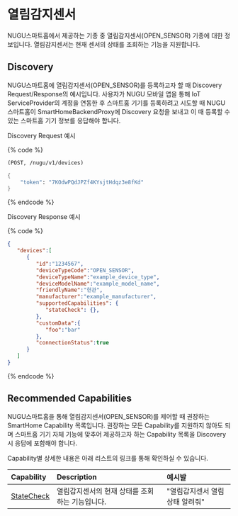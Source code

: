 # 열림감지센서

NUGU스마트홈에서 제공하는 기종 중 열림감지센서(OPEN_SENSOR) 기종에 대한 정보입니다. 열림감지센서는 현재 센서의 상태를 조회하는 기능을 지원합니다.

## Discovery

NUGU스마트홈에 열림감지센서(OPEN_SENSOR)를 등록하고자 할 때 Discovery Request/Response의 예시입니다. 사용자가 NUGU 모바일 앱을 통해 IoT ServiceProvider의 계정을 연동한 후 스마트홈 기기를 등록하려고 시도할 때 NUGU스마트홈이 SmartHomeBackendProxy에 Discovery 요청을 보내고 이 때 등록할 수 있는 스마트홈 기기 정보를 응답해야 합니다.

Discovery Request 예시

{% code %}
```scheme
(POST, /nugu/v1/devices)

{
    "token": "7KOdwPQdJPZf4KYsjtHdqz3e8fKd"
}
```
{% endcode %}

Discovery Response 예시

{% code %}
```json
{
   "devices":[
      {
         "id":"1234567",
         "deviceTypeCode":"OPEN_SENSOR",
         "deviceTypeName":"example_device_type",
         "deviceModelName":"example_model_name",
         "friendlyName":"현관",
         "manufacturer":"example_manufacturer",
         "supportedCapabilities": {
            "stateCheck": {},
         },
         "customData":{
            "foo":"bar"
         },
         "connectionStatus":true
      }
   ]
}
```
{% endcode %}

## Recommended Capabilities

NUGU스마트홈을 통해 열림감지센서(OPEN_SENSOR)를 제어할 때 권장하는 SmartHome Capability 목록입니다. 권장하는 모든 Capability를 지원하지 않아도 되며 스마트홈 기기 자체 기능에 맞추어 제공하고자 하는 Capability 목록을 Discovery 시 응답에 포함해야 합니다.

Capability별 상세한 내용은 아래 리스트의 링크를 통해 확인하실 수 있습니다.

| Capability                                                | Description                | 예시발               |
|:----------------------------------------------------------|:---------------------------|:------------------|
| [StateCheck](../smarthomecapability/statecheck-interface) | 열림감지센서의 현재 상태를 조회하는 기능입니다. | "열림감지센서 열림상태 알려줘" |

